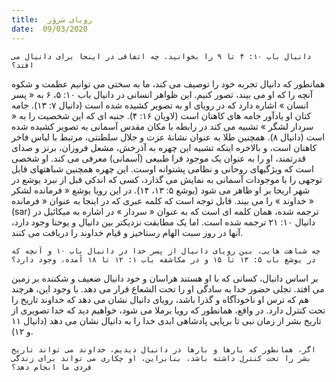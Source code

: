 ```yaml
---
title:  رویای سَروَر
date:  09/03/2020
---
```


`دانیال باب ۱۰: ۴ تا ۹ را بخوانید. چه اتفاقی در اینجا برای دانیال می افتد؟`

همانطور که دانیال تجربه خود را توصیف می کند، ما به سختی می توانیم عظمت و شکوه آنچه را که او می بیند، تصور کنیم. این ظواهر انسانی در دانیال باب ۱۰: ۵، ۶ به « پسر انسان » اشاره دارد که در رویای او به تصویر کشیده شده است (دانیال ۷: ۱۳). جامه کتان او یادآور جامه های کاهنان است (لاویان ۱۶: ۴). جنبه ای که این شخصیت را به « سردار لشگر » تشبیه می کند در رابطه با مکان مقدس آسمانی به تصویر کشیده شده است (دانیال ۸). همچنین طلا به عنوان نشانهٔ عزت و جلال سلطنتی، مرتبط با لباس فاخر کاهنان است، و بالاخره اینکه تشبیه این چهره به آذرخش، مشعل فروزان، برنز و صدای قدرتمند، او را به عنوان یک موجود فرا طبیعی (آسمانی) معرفی می کند. او شخصی است که ویژگیهای روحانی و نظامی پشتوانه اوست. این چهره همچنین شباهتهای قابل توجهی را با موجودات آسمانی به نمایش می گذارد، کسی که اندکی قبل از نبرد یوشع در شهر اریحا بر او ظاهر می شود (یوشع ۵: ۱۳، ۱۴). در این رویا یوشع « فرمانده لشکر خداوند » را می بیند. قابل توجه است که کلمه عبری که در اینجا به عنوان « فرمانده » (sar) ترجمه شده، همان کلمه ای است که به عنوان « سردار » در اشاره به میکائیل در دانیال ۱۰: ۲۱ ترجمه شده است. اما یک مطابقت نزدیکتر بین دانیال و یوحنا وجود دارد، آنها در روز سبت الهام رستاخیز و قیام خداوند را دریافت می کنند.

`چه شباهت هایی، بین رویای دانیال از پسر خدا در دانیال باب ۱۰ و آنچه که در یوشع باب ۵: ۱۳ تا ۱۵ و در مکاشفه باب ۱: ۱۲ تا ۱۸ آمده، وجود دارد؟`

بر اساس دانیال، کسانی که با او هستند هراسان و خود دانیال ضعیف و شکننده بر زمین می افتد. تجلی حضور خدا به سادگی او را تحت الشعاع قرار می دهد. با وجود این، هرچند هم که  ترس او ناخودآگاه و گذرا باشد، رویای دانیال نشان می دهد که خداوند تاریخ را تحت کنترل دارد. در واقع، همانطور که رویا برملا می شود، خواهیم دید که خدا تصویری از تاریخ بشر از زمان نبی تا برپایی پادشاهی ابدی خدا را به دانیال نشان می دهد (دانیال ۱۱ و ۱۲).

`اگر، همانطور که بارها و بارها در دانیال دیدیم، خداوند می تواند تاریخ بشر را تحت کنترل داشته باشد، بنابراین، او چکاری می تواند برای زندگی فردی ما انجام دهد؟`